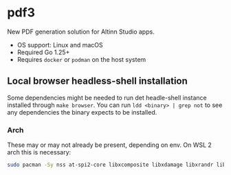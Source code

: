 # pdf3

New PDF generation solution for Altinn Studio apps.

- OS support: Linux and macOS
- Required Go 1.25+
- Requires `docker` or `podman` on the host system


## Local browser headless-shell installation

Some dependencies might be needed to run det headle-shell instance installed through `make browser`.
You can run `ldd <binary> | grep not` to see any dependencies the binary expects to be installed.

### Arch

These may or may not already be present, depending on env. On WSL 2 arch this is necessary:

```sh
sudo pacman -Sy nss at-spi2-core libxcomposite libxdamage libxrandr libxkbcommon mesa alsa-lib
```
